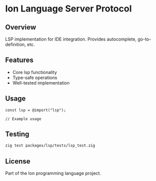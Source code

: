 # Ion Language Server Protocol

## Overview

LSP implementation for IDE integration. Provides autocomplete, go-to-definition, etc.

## Features

- Core lsp functionality
- Type-safe operations
- Well-tested implementation

## Usage

```zig
const lsp = @import("lsp");

// Example usage
```

## Testing

```bash
zig test packages/lsp/tests/lsp_test.zig
```

## License

Part of the Ion programming language project.

